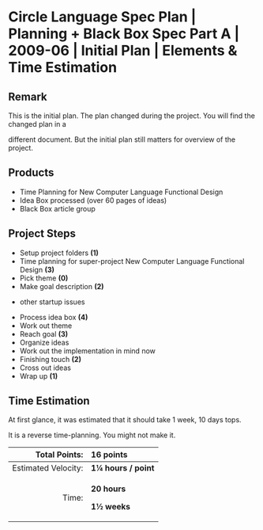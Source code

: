 ﻿Circle Language Spec Plan | Planning + Black Box Spec Part A | 2009-06 | Initial Plan | Elements & Time Estimation
================================================================================================================


Remark
------

This is the initial plan. The plan changed during the project. You will find the changed plan in a 

different document. But the initial plan still matters for overview of the project.


Products
---------

- Time Planning for New Computer Language Functional Design
- Idea Box processed (over 60 pages of ideas)
- Black Box article group


Project Steps
-------------

- Setup project folders  **(1)**
- Time planning for super-project New Computer Language Functional Design  **(3)**
- Pick theme  **(0)**
- Make goal description  **(2)**
+ other startup issues
- Process idea box  **(4)**
- Work out theme
- Reach goal  **(3)**
- Organize ideas
- Work out the implementation in mind now
- Finishing touch  **(2)**
- Cross out ideas
- Wrap up  **(1)**


Time Estimation
---------------

At first glance, it was estimated that it should take 1 week, 10 days tops.

It is a reverse time-planning. You might not make it.

|Total Points: |**16 points**|
| -: | :- |
|Estimated Velocity: |**1¼ hours / point**|
|Time: |<p>**20 hours**</p><p>**1½ weeks**</p>|

